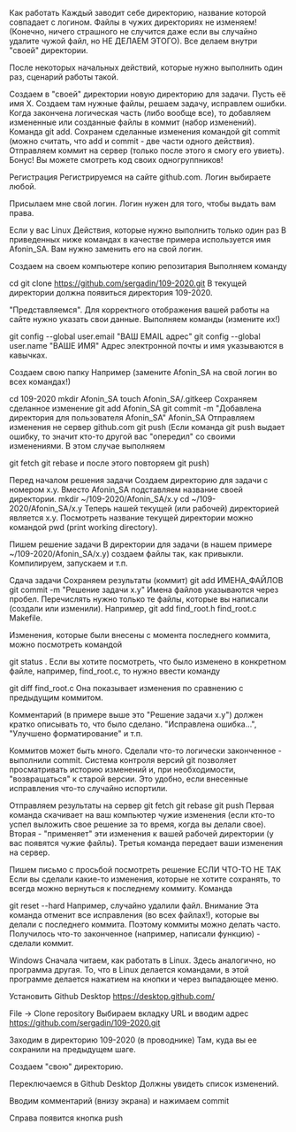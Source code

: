 Как работать
Каждый заводит себе директорию, название которой совпадает с логином. Файлы в чужих директориях не изменяем! (Конечно, ничего страшного не случится даже если вы случайно удалите чужой файл, но НЕ ДЕЛАЕМ ЭТОГО). Все делаем внутри "своей" директории.

После некоторых начальных действий, которые нужно выполнить один раз, сценарий работы такой.

Создаем в "своей" директории новую директорию для задачи. Пусть её имя X.
Создаем там нужные файлы, решаем задачу, исправлем ошибки.
Когда закончена логическая часть (либо вообще все), то добавляем измененные или созданные файлы в коммит (набор изменений). Команда git add.
Сохранем сделанные изменения командой git commit (можно считать, что add и commit - две части одного действия).
Отправляем коммит на сервер (только после этого я смогу его увиеть).
Бонус! Вы можете смотреть код своих одногруппников!

Регистрация
Регистрируемся на сайте github.com. Логин выбираете любой.

Присылаем мне свой логин. Логин нужен для того, чтобы выдать вам права.

Если у вас Linux
Действия, которые нужно выполнить только один раз
В приведенных ниже командах в качестве примера используется имя Afonin_SA. Вам нужно заменить его на свой логин.

Создаем на своем компьютере копию репозитария
Выполняем команду

cd
git clone https://github.com/sergadin/109-2020.git
В текущей директории должна появиться директория 109-2020.

"Представляемся".
Для корректного отображения вашей работы на сайте нужно указать свои данные. Выполняем команды (измените их!)

git config --global user.email "ВАШ EMAIL адрес"
git config --global user.name "ВАШЕ ИМЯ"
Адрес электронной почты и имя указываются в кавычках.

Создаем свою папку
Например (замените Afonin_SA на свой логин во всех командах!)

cd 109-2020
mkdir Afonin_SA
touch Afonin_SA/.gitkeep
Сохраняем сделанное изменение
git add Afonin_SA
git commit -m "Добавлена директория для пользователя Afonin_SA" Afonin_SA
Отправляем изменения не сервер github.com
git push
(Если команда git push выдает ошибку, то значит кто-то другой вас "опередил" со своими изменениями. В этом случае выполняем

git fetch
git rebase
и после этого повторяем git push)

Перед началом решения задачи
Создаем директорию для задачи с номером x.y. Вместо Afonin_SA подставляем название своей директории.
mkdir ~/109-2020/Afonin_SA/x.y
cd ~/109-2020/Afonin_SA/x.y
Теперь нашей текущей (или рабочей) директорией является x.y. Посмотреть название текущей директории можно командой pwd (print working directory).

Пишем решение задачи
В директории для задачи (в нашем примере ~/109-2020/Afonin_SA/x.y) создаем файлы так, как привыкли. Компилируем, запускаем и т.п.

Сдача задачи
Сохраняем результаты (коммит)
git add ИМЕНА_ФАЙЛОВ
git commit -m "Решение задачи x.y"
Имена файлов указываются через пробел. Перечислять нужно только те файлы, которые вы написали (создали или изменили). Например, git add find_root.h find_root.c Makefile.

Изменения, которые были внесены с момента последнего коммита, можно посмотреть командой

git status .
Если вы хотите посмотреть, что было изменено в конкретном файле, например, find_root.c, то нужно ввести команду

git diff find_root.c
Она показывает изменения по сравнению с предыдущим коммитом.

Комментарий (в примере выше это "Решение задачи x.y") должен кратко описывать то, что было сделано. "Исправлена ошибка...", "Улучшено форматирование" и т.п.

Коммитов может быть много. Сделали что-то логически законченное - выполнили commit. Система контроля версий git позволяет просматривать историю изменений и, при необходимости, "возвращаться" к старой версии. Это удобно, если внесенные исправления что-то случайно испортили.

Отправляем результаты на сервер
git fetch
git rebase
git push
Первая команда скачивает на ваш компьютер чужие изменения (если кто-то успел выложить свое решение за то время, когда вы делали свое). Вторая - "применяет" эти изменения к вашей рабочей директории (у вас появятся чужие файлы). Третья команда передает ваши изменения на сервер.

Пишем письмо с просьбой посмотреть решение
ЕСЛИ ЧТО-ТО НЕ ТАК
Если вы сделали какие-то изменения, которые не хотите сохранять, то всегда можно вернуться к последнему коммиту. Команда

git reset --hard
Например, случайно удалили файл. Внимание Эта команда отменит все исправления (во всех файлах!), которые вы делали с последнего коммита. Поэтому коммиты можно делать часто. Получилось что-то законченное (например, написали функцию) - сделали коммит.

Windows
Сначала читаем, как работать в Linux. Здесь аналогично, но программа другая. То, что в Linux делается командами, в этой программе делается нажатием на кнопки и через выпадающее меню.

Установить Github Desktop https://desktop.github.com/

File -> Clone repository Выбираем вкладку URL и вводим адрес https://github.com/sergadin/109-2020.git

Заходим в директорию 109-2020 (в проводнике) Там, куда вы ее сохранили на предыдущем шаге.

Создаем "свою" директорию.

Переключаемся в Github Desktop Должны увидеть список изменений.

Вводим комментарий (внизу экрана) и нажимаем commit

Справа появится кнопка push
